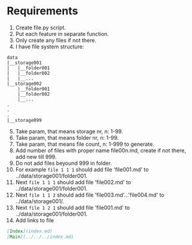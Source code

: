 # Requirements

1. Create file.py script.
2. Put each feature in separate function.
3. Only create any files if not there.
4. I have file system structure:

```plaintext
data
|__storage001
|   |__folder001
|   |__folder002
|   |__...
|__storage002
    |__folder001
    |__folder002
    |__...
.
.
.
|__storage099
```

5. Take param, that means storage nr, n: 1-99.
6. Take param, that means folder nr, n: 1-99.
7. Take param, that means file count, n: 1-999 to generate.
8. Add number of files with proper name file00n.md, create if not there, add new till 999.
9. Do not add files beyound 999 in folder.
10. For example `file 1 1 1` should add file 'file001.md' to ../data/storage001/folder001.
11. Next `file 1 1 1` should add file 'file002.md' to ../data/storage001/folder001.
12. Next `file 1 1 2` should add file 'file003.md'...'file004.md' to ../data/storage001/.
13. Next `file 1 2 1` should add file 'file001.md' to ../data/storage001/folder001.
14. Add links to file  
```markdown
[Index](index.md)  
[Main](../../../index.md)
```
